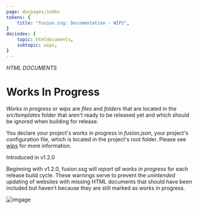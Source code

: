 ```yaml
---
page: docpages/index
tokens: {
    title: "fusion.ssg: Documentation - WIPS",
}
docindex: {
    topic: htmldocuments,
    subtopic: wips,
}
---
```


<em>HTML DOCUMENTS</em>

# Works In Progress

_Works in progress_ or _wips_ are _files_ and _folders_ that are located in the _src/templates_ folder that aren't ready to be released yet and which should be ignored when building for release.

You declare your project's works in progress in _fusion.json_, your project's configuration file, which is located in the project's root folder. Please see <a href="{baseURL}/docs/v1/configuration/fusionssg-configuration#wips">wips</a> for more information.

<p class="ver">Introduced in v1.2.0</p>

Beginning with v1.2.0, fusion.ssg will _report all works in progress_ for each release build cycle. These warnings serve to prevent the _unintended_ updating of websites with missing HTML documents that should have been included but haven't because they are still marked as works in progress.

<img src="{baseURL}/media/posts/WIPS-reporting.png" alt="imgage">
